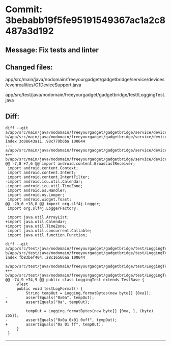 # Commit: 3bebabb19f5fe95191549367ac1a2c8487a3d192
## Message: Fix tests and linter
## Changed files:
app/src/main/java/nodomain/freeyourgadget/gadgetbridge/service/devices/evenrealities/G1DeviceSupport.java

app/src/test/java/nodomain/freeyourgadget/gadgetbridge/test/LoggingTest.java

## Diff:
```
diff --git a/app/src/main/java/nodomain/freeyourgadget/gadgetbridge/service/devices/evenrealities/G1DeviceSupport.java b/app/src/main/java/nodomain/freeyourgadget/gadgetbridge/service/devices/evenrealities/G1DeviceSupport.java
index 3c08643a11..98c770b6ba 100644
--- a/app/src/main/java/nodomain/freeyourgadget/gadgetbridge/service/devices/evenrealities/G1DeviceSupport.java
+++ b/app/src/main/java/nodomain/freeyourgadget/gadgetbridge/service/devices/evenrealities/G1DeviceSupport.java
@@ -7,8 +7,6 @@ import android.content.BroadcastReceiver;
 import android.content.Context;
 import android.content.Intent;
 import android.content.IntentFilter;
-import android.icu.util.Calendar;
-import android.icu.util.TimeZone;
 import android.os.Handler;
 import android.os.Looper;
 import android.widget.Toast;
@@ -20,6 +18,8 @@ import org.slf4j.Logger;
 import org.slf4j.LoggerFactory;
 
 import java.util.ArrayList;
+import java.util.Calendar;
+import java.util.TimeZone;
 import java.util.concurrent.Callable;
 import java.util.function.Function;
 
diff --git a/app/src/test/java/nodomain/freeyourgadget/gadgetbridge/test/LoggingTest.java b/app/src/test/java/nodomain/freeyourgadget/gadgetbridge/test/LoggingTest.java
index fb83bef404..28c16566aa 100644
--- a/app/src/test/java/nodomain/freeyourgadget/gadgetbridge/test/LoggingTest.java
+++ b/app/src/test/java/nodomain/freeyourgadget/gadgetbridge/test/LoggingTest.java
@@ -74,9 +74,9 @@ public class LoggingTest extends TestBase {
     @Test
     public void testLogFormat() {
         String tempOut = Logging.formatBytes(new byte[] {0xa});
-        assertEquals("0x0a", tempOut);
+        assertEquals("0a", tempOut);
 
         tempOut = Logging.formatBytes(new byte[] {0xa, 1, (byte) 255});
-        assertEquals("0x0a 0x01 0xff", tempOut);
+        assertEquals("0a 01 ff", tempOut);
     }
 }
```
-----------------------------------
